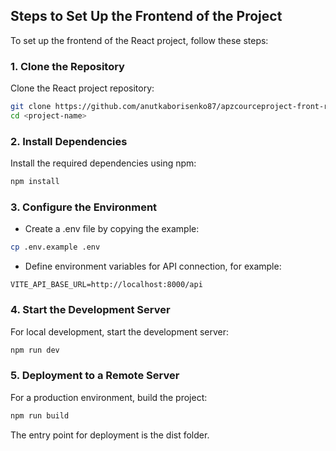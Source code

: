 ## Steps to Set Up the Frontend of the Project

To set up the frontend of the React project, follow these steps:

### 1. Clone the Repository
Clone the React project repository:

```bash
git clone https://github.com/anutkaborisenko87/apzcourceproject-front-react.git <project-name>
cd <project-name>
```
### 2. Install Dependencies

Install the required dependencies using npm:

```bash
npm install
```
### 3. Configure the Environment

- Create a .env file by copying the example:

```bash
cp .env.example .env
```
- Define environment variables for API connection, for example:

```env
VITE_API_BASE_URL=http://localhost:8000/api
```

### 4. Start the Development Server
   For local development, start the development server:

```bash
npm run dev
```
### 5. Deployment to a Remote Server
   For a production environment, build the project:

```bash
npm run build
```

The entry point for deployment is the dist folder.
